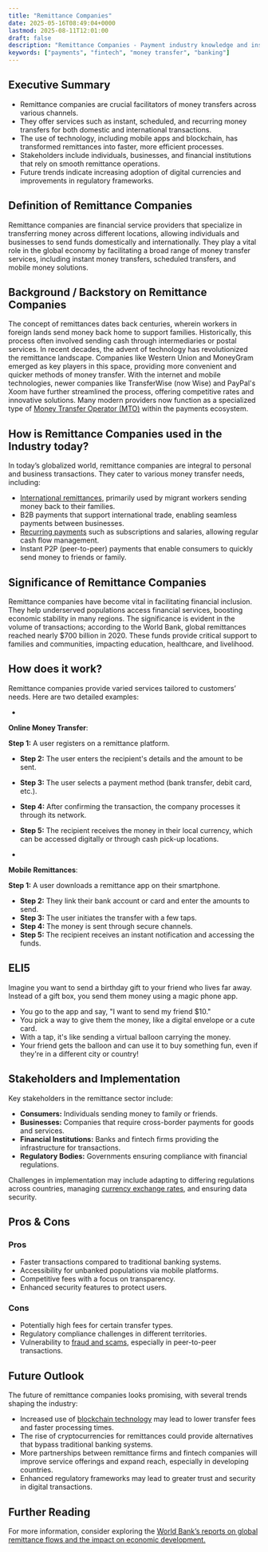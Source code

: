 ```yaml
---
title: "Remittance Companies"
date: 2025-05-16T08:49:04+0000
lastmod: 2025-08-11T12:01:00
draft: false
description: "Remittance Companies - Payment industry knowledge and insights"
keywords: ["payments", "fintech", "money transfer", "banking"]
---
```


## Executive Summary

- Remittance companies are crucial facilitators of money transfers across various channels.
- They offer services such as instant, scheduled, and recurring money transfers for both domestic and international transactions.
- The use of technology, including mobile apps and blockchain, has transformed remittances into faster, more efficient processes.
- Stakeholders include individuals, businesses, and financial institutions that rely on smooth remittance operations.
- Future trends indicate increasing adoption of digital currencies and improvements in regulatory frameworks.

## Definition of Remittance Companies
Remittance companies are financial service providers that specialize in transferring money across different locations, allowing individuals and businesses to send funds domestically and internationally. They play a vital role in the global economy by facilitating a broad range of money transfer services, including instant money transfers, scheduled transfers, and mobile money solutions.

## Background / Backstory on Remittance Companies
The concept of remittances dates back centuries, wherein workers in foreign lands send money back home to support families. Historically, this process often involved sending cash through intermediaries or postal services. In recent decades, the advent of technology has revolutionized the remittance landscape. Companies like Western Union and MoneyGram emerged as key players in this space, providing more convenient and quicker methods of money transfer. With the internet and mobile technologies, newer companies like TransferWise (now Wise) and PayPal's Xoom have further streamlined the process, offering competitive rates and innovative solutions. Many modern providers now function as a specialized type of [Money Transfer Operator (MTO)](https://faisalkhanllc.xyz/resources/payments-wiki/money-transfer-operator-mto/) within the payments ecosystem.

## How is Remittance Companies used in the Industry today?
In today’s globalized world, remittance companies are integral to personal and business transactions. They cater to various money transfer needs, including:

- [International remittances](https://faisalkhanllc.xyz/resources/payments-wiki/cross-border-money-transfer/), primarily used by migrant workers sending money back to their families.
- B2B payments that support international trade, enabling seamless payments between businesses.
- [Recurring payments](https://faisalkhanllc.xyz/resources/payments-wiki/recurring-payments/) such as subscriptions and salaries, allowing regular cash flow management.
- Instant P2P (peer-to-peer) payments that enable consumers to quickly send money to friends or family.

## Significance of Remittance Companies
Remittance companies have become vital in facilitating financial inclusion. They help underserved populations access financial services, boosting economic stability in many regions. The significance is evident in the volume of transactions; according to the World Bank, global remittances reached nearly $700 billion in 2020. These funds provide critical support to families and communities, impacting education, healthcare, and livelihood.

## How does it work?
Remittance companies provide varied services tailored to customers’ needs. Here are two detailed examples:

- 
**Online Money Transfer**:

**Step 1:** A user registers on a remittance platform.
- **Step 2:** The user enters the recipient's details and the amount to be sent.
- **Step 3:** The user selects a payment method (bank transfer, debit card, etc.).
- **Step 4:** After confirming the transaction, the company processes it through its network.
- **Step 5:** The recipient receives the money in their local currency, which can be accessed digitally or through cash pick-up locations.

- 
**Mobile Remittances**:

**Step 1:** A user downloads a remittance app on their smartphone.
- **Step 2:** They link their bank account or card and enter the amounts to send.
- **Step 3:** The user initiates the transfer with a few taps.
- **Step 4:** The money is sent through secure channels.
- **Step 5:** The recipient receives an instant notification and accessing the funds.

## ELI5
Imagine you want to send a birthday gift to your friend who lives far away. Instead of a gift box, you send them money using a magic phone app.

- You go to the app and say, "I want to send my friend $10."
- You pick a way to give them the money, like a digital envelope or a cute card.
- With a tap, it's like sending a virtual balloon carrying the money.
- Your friend gets the balloon and can use it to buy something fun, even if they're in a different city or country!

## Stakeholders and Implementation
Key stakeholders in the remittance sector include:

- **Consumers:** Individuals sending money to family or friends.
- **Businesses:** Companies that require cross-border payments for goods and services.
- **Financial Institutions:** Banks and fintech firms providing the infrastructure for transactions.
- **Regulatory Bodies:** Governments ensuring compliance with financial regulations.

Challenges in implementation may include adapting to differing regulations across countries, managing [currency exchange rates](https://faisalkhanllc.xyz/resources/payments-wiki/currency-exchange/), and ensuring data security.

## Pros & Cons
### Pros

- Faster transactions compared to traditional banking systems.
- Accessibility for unbanked populations via mobile platforms.
- Competitive fees with a focus on transparency.
- Enhanced security features to protect users.

### Cons

- Potentially high fees for certain transfer types.
- Regulatory compliance challenges in different territories.
- Vulnerability to [fraud and scams](https://faisalkhanllc.xyz/resources/payments-wiki/fraud/), especially in peer-to-peer transactions.

## Future Outlook
The future of remittance companies looks promising, with several trends shaping the industry:

- Increased use of [blockchain technology](https://faisalkhanllc.xyz/resources/payments-wiki/blockchain-technology/) may lead to lower transfer fees and faster processing times.
- The rise of cryptocurrencies for remittances could provide alternatives that bypass traditional banking systems.
- More partnerships between remittance firms and fintech companies will improve service offerings and expand reach, especially in developing countries.
- Enhanced regulatory frameworks may lead to greater trust and security in digital transactions.

## Further Reading
For more information, consider exploring the [World Bank’s reports on global remittance flows and the impact on economic development.](https://www.worldbank.org/en/topic/migration/overview)